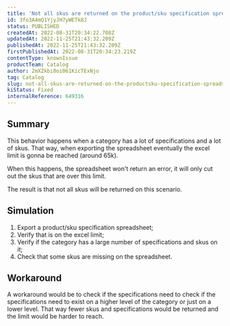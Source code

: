 ```yaml
---
title: 'Not all skus are returned on the product/sku specification spreadsheet'
id: 3fo3A4mQ1YjyJH7yWETk8J
status: PUBLISHED
createdAt: 2022-08-31T20:34:22.708Z
updatedAt: 2022-11-25T21:43:32.209Z
publishedAt: 2022-11-25T21:43:32.209Z
firstPublishedAt: 2022-08-31T20:34:23.219Z
contentType: knownIssue
productTeam: Catalog
author: 2mXZkbi0oi061KicTExNjo
tag: Catalog
slug: not-all-skus-are-returned-on-the-productsku-specification-spreadsheet
kiStatus: Fixed
internalReference: 649316
---
```


## Summary


This behavior happens when a category has a lot of specifications and a lot of skus. That way, when exporting the spreadsheet eventually the excel limit is gonna be reached (around 65k).

When this happens, the spreadsheet won't return an error, it will only cut out the skus that are over this limit.

The result is that not all skus will be returned on this scenario.



## Simulation



1. Export a product/sku specification spreadsheet;
2. Verify that is on the excel limit;
3. Verify if the category has a large number of specifications and skus on it;
4. Check that some skus are missing on the spreadsheet.



## Workaround



A workaround would be to check if the specifications need to check if the specifications need to exist on a higher level of the category or just on a lower level. That way fewer skus and specifications would be returned and the limit would be harder to reach.

